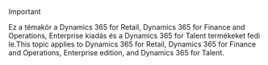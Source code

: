 > [!IMPORTANT]
> <span data-ttu-id="1764a-101">Ez a témakör a Dynamics 365 for Retail, Dynamics 365 for Finance and Operations, Enterprise kiadás és a Dynamics 365 for Talent termékeket fedi le.</span><span class="sxs-lookup"><span data-stu-id="1764a-101">This topic applies to Dynamics 365 for Retail, Dynamics 365 for Finance and Operations, Enterprise edition, and Dynamics 365 for Talent.</span></span>
